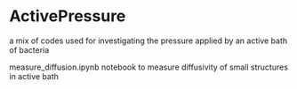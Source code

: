 # ActivePressure
a mix of codes used for investigating the pressure applied by an active bath of bacteria  

measure_diffusion.ipynb 
notebook to measure diffusivity of small structures in active bath
